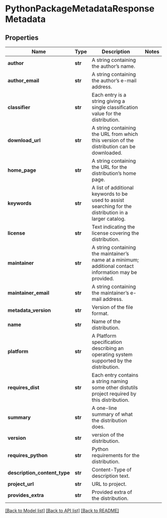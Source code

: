 # PythonPackageMetadataResponseMetadata

## Properties
Name | Type | Description | Notes
------------ | ------------- | ------------- | -------------
**author** | **str** | A string containing the author’s name. |
**author_email** | **str** | A string containing the author’s e-mail address. |
**classifier** | **str** | Each entry is a string giving a single classification value for the distribution. |
**download_url** | **str** | A string containing the URL from which this version of the distribution can be downloaded. |
**home_page** | **str** | A string containing the URL for the distribution’s home page. |
**keywords** | **str** | A list of additional keywords to be used to assist searching for the distribution in a larger catalog.  |
**license** | **str** | Text indicating the license covering the distribution. |
**maintainer** | **str** | A string containing the maintainer’s name at a minimum; additional contact information may be provided.  |
**maintainer_email** | **str** | A string containing the maintainer’s e-mail address. |
**metadata_version** | **str** | Version of the file format. |
**name** | **str** | Name of the distribution. |
**platform** | **str** | A Platform specification describing an operating system supported by the distribution. |
**requires_dist** | **str** | Each entry contains a string naming some other distutils project required by this distribution.  |
**summary** | **str** | A one-line summary of what the distribution does. |
**version** | **str** | version of the distribution. |
**requires_python** | **str** | Python requirements for the distribution. |
**description_content_type** | **str** | Content-Type of description text. |
**project_url** | **str** | URL to project. |
**provides_extra** | **str** | Provided extra of the distribution. |

[[Back to Model list]](../README.md#documentation-for-models) [[Back to API list]](../README.md#documentation-for-api-endpoints) [[Back to README]](../README.md)
